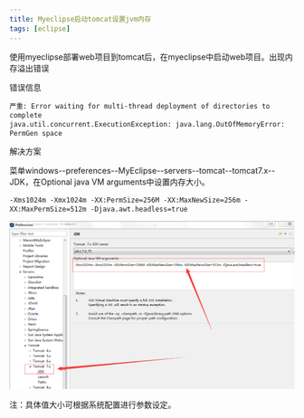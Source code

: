 ```yaml
---
title: Myeclipse启动tomcat设置jvm内存
tags: [eclipse]
---
```


使用myeclipse部署web项目到tomcat后，在myeclipse中启动web项目。出现内存溢出错误

错误信息

```
严重: Error waiting for multi-thread deployment of directories to complete
java.util.concurrent.ExecutionException: java.lang.OutOfMemoryError: PermGen space
```

解决方案

菜单windows--preferences--MyEclipse--servers--tomcat--tomcat7.x--JDK，在Optional java VM arguments中设置内存大小。

```
-Xms1024m -Xmx1024m -XX:PermSize=256M -XX:MaxNewSize=256m -XX:MaxPermSize=512m -Djava.awt.headless=true
```

![](/images/tools/eclipse/tomcat-vm-optional.png)

注：具体值大小可根据系统配置进行参数设定。